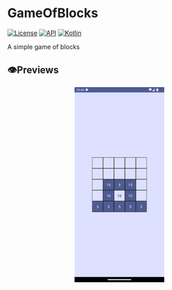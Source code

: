 
# GameOfBlocks
<a href="https://opensource.org/licenses/Apache-2.0"><img alt="License" src="https://img.shields.io/badge/License-Apache%202.0-blue.svg"/></a>
<a href="https://android-arsenal.com/api?level=23"><img alt="API" src="https://img.shields.io/badge/API-23%2B-brightgreen.svg?style=flat"/></a>
[![Kotlin](https://img.shields.io/badge/kotlin-1.7.10-blue.svg?logo=kotlin)](http://kotlinlang.org)

A simple game of blocks

## 👁️Previews
<p align="center">    
<img src="imgs/home.png" width="40%"/>    
</p>  
 